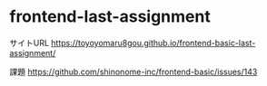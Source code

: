 # frontend-last-assignment

サイトURL
https://toyoyomaru8gou.github.io/frontend-basic-last-assignment/

課題
https://github.com/shinonome-inc/frontend-basic/issues/143
